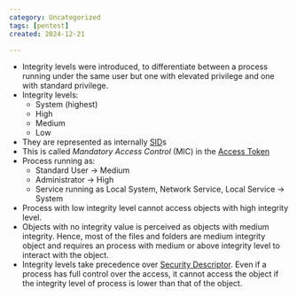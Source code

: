 ```yaml
---
category: Uncategorized
tags: [pentest]
created: 2024-12-21

---
```

- Integrity levels were introduced, to differentiate between a process running under the same user but one with elevated privilege and one with standard privilege.
- Integrity levels:
	- System (highest)
	- High
	- Medium
	- Low
- They are represented as internally [SID](TechLexicon/Penetration%20Testing/Reference/Windows/Windows%20Internals/Security/SID.md)s
- This is called *Mandatory Access Control* (MIC) in the [Access Token](Access%20Token.md)
- Process running as:
	- Standard User -> Medium
	- Administrator -> High
	- Service running as Local System, Network Service, Local Service -> System
- Process with low integrity level cannot access objects with high integrity level.
- Objects with no integrity value is perceived as objects with medium integrity. Hence, most of the files and folders are medium integrity object and requires an process with medium or above integrity level to interact with the object.
- Integrity levels take precedence over [Security Descriptor](Security%20Descriptor.md). Even if a process has full control over the access, it cannot access the object if the integrity level of process is lower than that of the object.